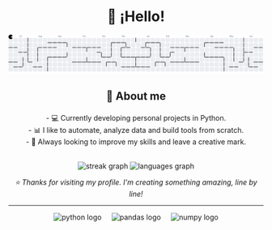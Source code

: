 <h1 align="center">👋 ¡Hello!</h1>

<picture>
  <source media="(prefers-color-scheme: dark)" srcset="https://raw.githubusercontent.com/diego-cores/diego-cores/output/pacman-contribution-graph-dark.svg">
  <source media="(prefers-color-scheme: light)" srcset="https://raw.githubusercontent.com/diego-cores/diego-cores/output/pacman-contribution-graph.svg">
  <img alt="pacman contribution graph" src="https://raw.githubusercontent.com/diego-cores/diego-cores/output/pacman-contribution-graph.svg">
</picture>

## <p align="center">🧠 About me</p>
<p align="center">- 💻 Currently developing personal projects in Python.<br>- 📊 I like to automate, analyze data and build tools from scratch.<br>- 🎯 Always looking to improve my skills and leave a creative mark.</p>

<br clear="both">

<div align="center">
  <img src="https://streak-stats.demolab.com?user=diego-cores&locale=en&mode=weekly&theme=graywhite&hide_border=false&border_radius=23&order=3" height="100" alt="streak graph"  />
  <img src="https://github-readme-stats.vercel.app/api/top-langs?username=diego-cores&locale=es&hide_title=true&layout=compact&border_radius=23&card_width=320&langs_count=3&theme=graywhite&hide_border=false&order=2" height="100" alt="languages graph"  />
</div>

*<p align="center">⭐ Thanks for visiting my profile. I'm creating something amazing, line by line!</p>*

<hr>

<div align="center">
  <img src="https://cdn.jsdelivr.net/gh/devicons/devicon/icons/python/python-original.svg" height="40" alt="python logo"  />
  <img width="12" />
  <img src="https://cdn.jsdelivr.net/gh/devicons/devicon/icons/pandas/pandas-original.svg" height="40" alt="pandas logo"  />
  <img width="12" />
  <img src="https://cdn.jsdelivr.net/gh/devicons/devicon/icons/numpy/numpy-original.svg" height="40" alt="numpy logo"  />
</div>
